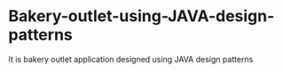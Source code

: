 # Bakery-outlet-using-JAVA-design-patterns
It is bakery outlet application designed using  JAVA design patterns

